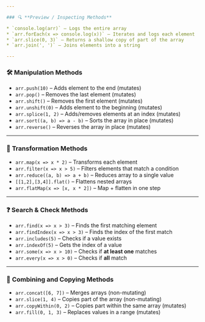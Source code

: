 ```yaml
---

### 🔍 **Preview / Inspecting Methods**

* `console.log(arr)` – Logs the entire array
* `arr.forEach(x => console.log(x))` – Iterates and logs each element
* `arr.slice(0, 3)` – Returns a shallow copy of part of the array
* `arr.join(', ')` – Joins elements into a string

---
```


### 🛠️ **Manipulation Methods**

- `arr.push(10)` – Adds element to the end (mutates)
- `arr.pop()` – Removes the last element (mutates)
- `arr.shift()` – Removes the first element (mutates)
- `arr.unshift(0)` – Adds element to the beginning (mutates)
- `arr.splice(1, 2)` – Adds/removes elements at an index (mutates)
- `arr.sort((a, b) => a - b)` – Sorts the array in place (mutates)
- `arr.reverse()` – Reverses the array in place (mutates)

---

### 🔄 **Transformation Methods**

- `arr.map(x => x * 2)` – Transforms each element
- `arr.filter(x => x > 5)` – Filters elements that match a condition
- `arr.reduce((a, b) => a + b)` – Reduces array to a single value
- `[[1,2],[3,4]].flat()` – Flattens nested arrays
- `arr.flatMap(x => [x, x * 2])` – Map + flatten in one step

---

### ❓ **Search & Check Methods**

- `arr.find(x => x > 3)` – Finds the first matching element
- `arr.findIndex(x => x > 3)` – Finds the index of the first match
- `arr.includes(5)` – Checks if a value exists
- `arr.indexOf(5)` – Gets the index of a value
- `arr.some(x => x > 10)` – Checks if **at least one** matches
- `arr.every(x => x > 0)` – Checks if **all** match

---

### 🔗 **Combining and Copying Methods**

- `arr.concat([6, 7])` – Merges arrays (non-mutating)
- `arr.slice(1, 4)` – Copies part of the array (non-mutating)
- `arr.copyWithin(0, 2)` – Copies part within the same array (mutates)
- `arr.fill(0, 1, 3)` – Replaces values in a range (mutates)

